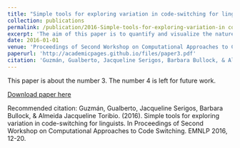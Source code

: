 ```yaml
---
title: "Simple tools for exploring variation in code-switching for linguists"
collection: publications
permalink: /publication/2016-Simple-tools-for-exploring-variation-in code-switching-for-linguists
excerpt: 'The aim of this paper is to quantify and visualize the nature of the integration of languages in CS documents using simple language-independent metrics that can be adopted by linguists.'
date: 2016-01-01
venue: 'Proceedings of Second Workshop on Computational Approaches to Code Switching'
paperurl: 'http://academicpages.github.io/files/paper3.pdf'
citation: 'Guzmán, Gualberto, Jacqueline Serigos, Barbara Bullock, & Almeida Jacqueline Toribio (2015). &quot;Paper Title Number 3.&quot; <i>Journal 1</i>. 1(3).'
---
```

This paper is about the number 3. The number 4 is left for future work.

[Download paper here](http://academicpages.github.io/files/paper3.pdf)

Recommended citation: Guzmán, Gualberto, Jacqueline Serigos, Barbara Bullock, & Almeida Jacqueline Toribio. (2016). Simple tools for exploring variation in code-switching for linguists. In Proceedings of Second Workshop on Computational Approaches to Code Switching. EMNLP 2016, 12-20.





